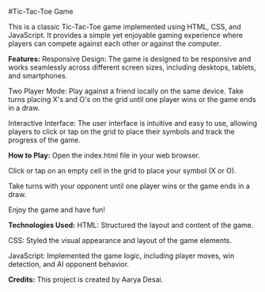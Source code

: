 #Tic-Tac-Toe Game

This is a classic Tic-Tac-Toe game implemented using HTML, CSS, and JavaScript. It provides a simple yet enjoyable gaming experience where players can compete against each other or against the computer.

**Features:**
Responsive Design: The game is designed to be responsive and works seamlessly across different screen sizes, including desktops, tablets, and smartphones.

Two Player Mode: Play against a friend locally on the same device. Take turns placing X's and O's on the grid until one player wins or the game ends in a draw.

Interactive Interface: The user interface is intuitive and easy to use, allowing players to click or tap on the grid to place their symbols and track the progress of the game.


**How to Play:**
Open the index.html file in your web browser.

Click or tap on an empty cell in the grid to place your symbol (X or O).

Take turns with your opponent until one player wins or the game ends in a draw.

Enjoy the game and have fun!


**Technologies Used:**
HTML: Structured the layout and content of the game.

CSS: Styled the visual appearance and layout of the game elements.

JavaScript: Implemented the game logic, including player moves, win detection, and AI opponent behavior.

**Credits:**
This project is created by Aarya Desai.
